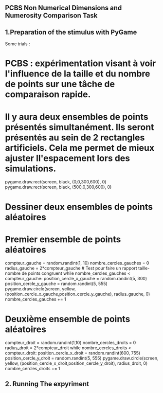 ## PCBS Non Numerical Dimensions and Numerosity Comparison Task

## 1.Preparation of the stimulus with PyGame
Some trials : 
# PCBS : expérimentation visant à voir l'influence de la taille et du nombre de points sur une tâche de comparaison rapide.

# Il y aura deux ensembles de points présentés simultanément. Ils seront présentés au sein de 2 rectangles artificiels. Cela me permet de mieux ajuster ll'espacement lors des simulations.
pygame.draw.rect(screen, black, (0,0,300,600), 0)
pygame.draw.rect(screen, black, (500,0,300,600), 0)

# Dessiner deux ensembles de points aléatoires
# Premier ensemble de points aléatoires
compteur_gauche = random.randint(1, 10)
nombre_cercles_gauches = 0
radius_gauche = 2*compteur_gauche # Test pour faire un rapport taille-nombre de points congruent
while nombre_cercles_gauches < compteur_gauche:
	position_cercle_x_gauche = random.randint(5, 300)
	position_cercle_y_gauche = random.randint(5, 555)
	pygame.draw.circle(screen, yellow, (position_cercle_x_gauche,position_cercle_y_gauche), radius_gauche, 0)
	nombre_cercles_gauches += 1
# Deuxième ensemble de points aléatoires
compteur_droit = random.randint(1,10)
nombre_cercles_droits = 0
radius_droit = 2*compteur_droit
while nombre_cercles_droits < compteur_droit:
	position_cercle_x_droit = random.randint(600, 755)
	position_cercle_y_droit = random.randint(5, 555)
	pygame.draw.circle(screen, yellow, (position_cercle_x_droit,position_cercle_y_droit), radius_droit, 0)
	nombre_cercles_droits += 1





## 2. Running The expyriment


